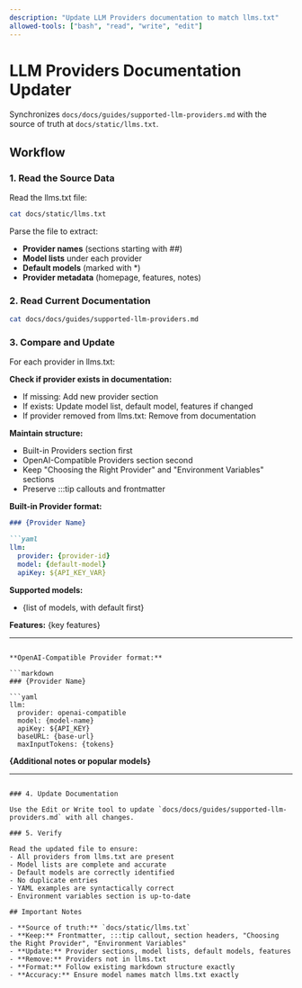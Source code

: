 ```yaml
---
description: "Update LLM Providers documentation to match llms.txt"
allowed-tools: ["bash", "read", "write", "edit"]
---
```


# LLM Providers Documentation Updater

Synchronizes `docs/docs/guides/supported-llm-providers.md` with the source of truth at `docs/static/llms.txt`.

## Workflow

### 1. Read the Source Data

Read the llms.txt file:

```bash
cat docs/static/llms.txt
```

Parse the file to extract:
- **Provider names** (sections starting with ##)
- **Model lists** under each provider
- **Default models** (marked with *)
- **Provider metadata** (homepage, features, notes)

### 2. Read Current Documentation

```bash
cat docs/docs/guides/supported-llm-providers.md
```

### 3. Compare and Update

For each provider in llms.txt:

**Check if provider exists in documentation:**
- If missing: Add new provider section
- If exists: Update model list, default model, features if changed
- If provider removed from llms.txt: Remove from documentation

**Maintain structure:**
- Built-in Providers section first
- OpenAI-Compatible Providers section second
- Keep "Choosing the Right Provider" and "Environment Variables" sections
- Preserve :::tip callouts and frontmatter

**Built-in Provider format:**

```markdown
### {Provider Name}

```yaml
llm:
  provider: {provider-id}
  model: {default-model}
  apiKey: ${API_KEY_VAR}
```

**Supported models:**
- {list of models, with default first}

**Features:** {key features}

---
```

**OpenAI-Compatible Provider format:**

```markdown
### {Provider Name}

```yaml
llm:
  provider: openai-compatible
  model: {model-name}
  apiKey: ${API_KEY}
  baseURL: {base-url}
  maxInputTokens: {tokens}
```

**{Additional notes or popular models}**

---
```

### 4. Update Documentation

Use the Edit or Write tool to update `docs/docs/guides/supported-llm-providers.md` with all changes.

### 5. Verify

Read the updated file to ensure:
- All providers from llms.txt are present
- Model lists are complete and accurate
- Default models are correctly identified
- No duplicate entries
- YAML examples are syntactically correct
- Environment variables section is up-to-date

## Important Notes

- **Source of truth:** `docs/static/llms.txt`
- **Keep:** Frontmatter, :::tip callout, section headers, "Choosing the Right Provider", "Environment Variables"
- **Update:** Provider sections, model lists, default models, features
- **Remove:** Providers not in llms.txt
- **Format:** Follow existing markdown structure exactly
- **Accuracy:** Ensure model names match llms.txt exactly
